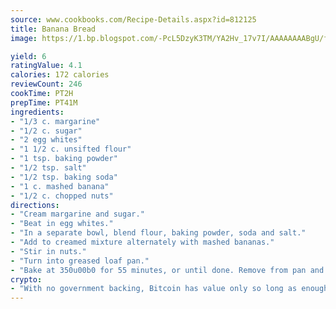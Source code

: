```yaml
---
source: www.cookbooks.com/Recipe-Details.aspx?id=812125
title: Banana Bread
image: https://1.bp.blogspot.com/-PcL5DzyK3TM/YA2Hv_17v7I/AAAAAAAABgU/fyHeesSth_IZW9mL5lk6GxJO8cW8ksrGACLcBGAsYHQ/s320/12.png

yield: 6
ratingValue: 4.1
calories: 172 calories
reviewCount: 246
cookTime: PT2H
prepTime: PT41M
ingredients:
- "1/3 c. margarine"
- "1/2 c. sugar"
- "2 egg whites"
- "1 1/2 c. unsifted flour"
- "1 tsp. baking powder"
- "1/2 tsp. salt"
- "1/2 tsp. baking soda"
- "1 c. mashed banana"
- "1/2 c. chopped nuts"
directions:
- "Cream margarine and sugar."
- "Beat in egg whites."
- "In a separate bowl, blend flour, baking powder, soda and salt."
- "Add to creamed mixture alternately with mashed bananas."
- "Stir in nuts."
- "Turn into greased loaf pan."
- "Bake at 350u00b0 for 55 minutes, or until done. Remove from pan and cool."
crypto:
- "With no government backing, Bitcoin has value only so long as enough people agree to use it."
---
```

